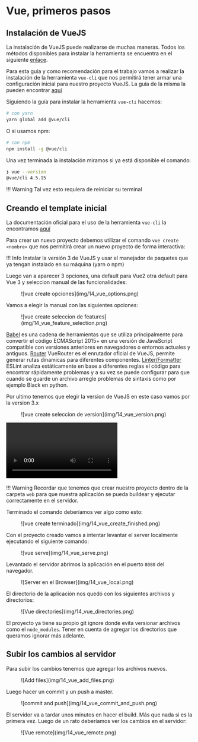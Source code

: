# Vue, primeros pasos

## Instalación de VueJS

La instalación de VueJS puede realizarse de muchas maneras. Todos los métodos disponibles
para instalar la herramienta se encuentra en el siguiente [enlace](https://v3.vuejs.org/guide/installation.html#release-note).

Para esta guía y como recomendación para el trabajo vamos a realizar la instalación de la
herramienta `vue-cli` que nos permitirá tener armar una configuración inicial para nuestro
proyecto VueJS. La guía de la misma la pueden encontrar [aquí](https://v3.vuejs.org/guide/installation.html#cli)

Siguiendo la guía para instalar la herramienta `vue-cli` hacemos:

```sh
# con yarn
yarn global add @vue/cli
```

O si usamos npm:

```sh
# con npm
npm install -g @vue/cli
```

Una vez terminada la instalación miramos si ya está disponible el comando:

```sh
❯ vue --version
@vue/cli 4.5.15
```

!!! Warning
Tal vez esto requiera de reiniciar su terminal

## Creando el template inicial

La documentación oficial para el uso de la herramienta `vue-cli` la encontramos [aquí](https://cli.vuejs.org/)

Para crear un nuevo proyecto debemos utilizar el comando `vue create <nombre>` que
nos permitirá crear un nuevo proyecto de forma interactiva:

!!! Info
Instalar la versión 3 de VueJS y usar el manejador de paquetes que ya tengan instalado en su máquina (yarn o npm)

Luego van a aparecer 3 opciones, una default para Vue2 otra default para Vue 3 y seleccion manual de las funcionalidades:

<figure markdown>
  ![vue create opciones](img/14_vue_options.png)
</figure>

Vamos a elegir la manual con las siguientes opciones:

<figure markdown>
  ![vue create seleccion de features](img/14_vue_feature_selection.png)
</figure>

[Babel](https://babeljs.io/docs/en/) es una cadena de herramientas que se utiliza principalmente para convertir el código ECMAScript 2015+ en una versión de JavaScript compatible con versiones anteriores en navegadores o entornos actuales y antiguos.
[Router](https://router.vuejs.org/) VueRouter es el enrutador oficial de VueJS, permite generar rutas dinamicas para diferentes componentes.
[Linter/Formatter](https://eslint.org/) ESLint analiza estáticamente en base a diferentes reglas el código para encontrar rápidamente problemas y a su vez se puede configurar para que cuando se guarde un archivo arregle problemas de sintaxis como por ejemplo Black en python.

Por ultimo tenemos que elegir la version de VueJS en este caso vamos por la version 3.x

<figure markdown>
  ![vue create seleccion de version](img/14_vue_version.png)
</figure>

![type:video](img/14_vue_create.mp4)

!!! Warning
Recordar que tenemos que crear nuestro proyecto dentro de la carpeta `web` para que nuestra aplicación se pueda buildear
y ejecutar correctamente en el servidor.

Terminado el comando deberíamos ver algo como esto:

<figure markdown>
  ![vue create terminado](img/14_vue_create_finished.png)
</figure>

Con el proyecto creado vamos a intentar levantar el server localmente ejecutando el siguiente comando:

<figure markdown>
  ![vue serve](img/14_vue_serve.png)
</figure>

Levantado el servidor abrimos la aplicación en el puerto `8080` del navegador.

<figure markdown>
  ![Server en el Browser](img/14_vue_local.png)
</figure>

El directorio de la aplicación nos quedó con los siguientes archivos y directorios:

<figure markdown>
  ![Vue directories](img/14_vue_directories.png)
</figure>

El proyecto ya tiene su propio git ignore donde evita versionar archivos como el `node_modules`.
Tener en cuenta de agregar los directorios que queramos ignorar más adelante.

## Subir los cambios al servidor

Para subir los cambios tenemos que agregar los archivos nuevos.

<figure markdown>
  ![Add files](img/14_vue_add_files.png)
</figure>

Luego hacer un commit y un push a master.

<figure markdown>
  ![commit and push](img/14_vue_commit_and_push.png)
</figure>

El servidor va a tardar unos minutos en hacer el build. Más que nada si es la primera vez.
Luego de un rato deberíamos ver los cambios en el servidor:

<figure markdown>
  ![Vue remote](img/14_vue_remote.png)
</figure>
